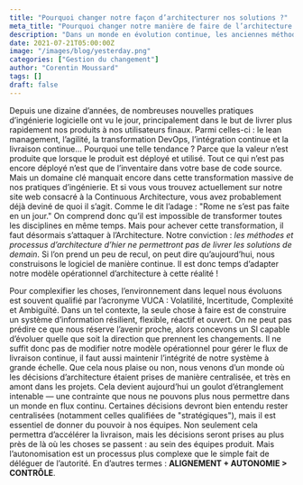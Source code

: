 ```yaml
---
title: "Pourquoi changer notre façon d’architecturer nos solutions ?"
meta_title: "Pourquoi changer notre manière de faire de l’architecture ?"
description: "Dans un monde en évolution continue, les anciennes méthodes d’architecture deviennent un frein. Découvrez pourquoi l’architecture doit s’adapter aux pratiques agiles, DevOps et à l’incertitude du monde VUCA."
date: 2021-07-21T05:00:00Z
image: "/images/blog/yesterday.png"
categories: ["Gestion du changement"]
author: "Corentin Moussard"
tags: []
draft: false
---
```


Depuis une dizaine d’années, de nombreuses nouvelles pratiques d’ingénierie logicielle ont vu le jour, principalement dans le but de livrer plus rapidement nos produits à nos utilisateurs finaux. Parmi celles-ci : le lean management, l’agilité, la transformation DevOps, l’intégration continue et la livraison continue... Pourquoi une telle tendance ? Parce que la valeur n’est produite que lorsque le produit est déployé et utilisé. Tout ce qui n’est pas encore déployé n’est que de l’inventaire dans votre base de code source. Mais un domaine clé manquait encore dans cette transformation massive de nos pratiques d’ingénierie. Et si vous vous trouvez actuellement sur notre site web consacré à la Continuous Architecture, vous avez probablement déjà deviné de quoi il s’agit. Comme le dit l’adage : "Rome ne s’est pas faite en un jour." On comprend donc qu’il est impossible de transformer toutes les disciplines en même temps. Mais pour achever cette transformation, il faut désormais s’attaquer à l’Architecture. Notre conviction : *les méthodes et processus d’architecture d’hier ne permettront pas de livrer les solutions de demain*. Si l’on prend un peu de recul, on peut dire qu’aujourd’hui, nous construisons le logiciel de manière continue. Il est donc temps d’adapter notre modèle opérationnel d’architecture à cette réalité !

Pour complexifier les choses, l’environnement dans lequel nous évoluons est souvent qualifié par l’acronyme VUCA : Volatilité, Incertitude, Complexité et Ambiguïté. Dans un tel contexte, la seule chose à faire est de construire un système d’information résilient, flexible, réactif et ouvert. On ne peut pas prédire ce que nous réserve l’avenir proche, alors concevons un SI capable d’évoluer quelle que soit la direction que prennent les changements. Il ne suffit donc pas de modifier notre modèle opérationnel pour gérer le flux de livraison continue, il faut aussi maintenir l’intégrité de notre système à grande échelle. Que cela nous plaise ou non, nous venons d’un monde où les décisions d’architecture étaient prises de manière centralisée, et très en amont dans les projets. Cela devient aujourd’hui un goulot d’étranglement intenable — une contrainte que nous ne pouvons plus nous permettre dans un monde en flux continu. Certaines décisions devront bien entendu rester centralisées (notamment celles qualifiées de "stratégiques"), mais il est essentiel de donner du pouvoir à nos équipes. Non seulement cela permettra d’accélérer la livraison, mais les décisions seront prises au plus près de là où les choses se passent : au sein des équipes produit. Mais l’autonomisation est un processus plus complexe que le simple fait de déléguer de l’autorité. En d’autres termes : **ALIGNEMENT + AUTONOMIE > CONTRÔLE**.
